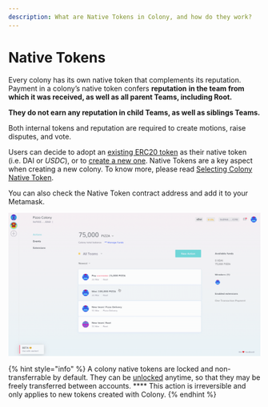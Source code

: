 ```yaml
---
description: What are Native Tokens in Colony, and how do they work?
---
```


# Native Tokens

Every colony has its own native token that complements its reputation. Payment in a colony’s native token confers **reputation** **in the team from which it was received, as well as all parent Teams, including Root.**

**They do not earn any reputation in child Teams, as well as siblings Teams.**

Both internal tokens and reputation are required to create motions, raise disputes, and vote.

Users can decide to adopt an [existing ERC20 token](../create-a-colony/select-native-token.md#use-an-existing-erc20-token) as their native token (i.e. DAI or _USDC_), or to [create a new one](../create-a-colony/select-native-token.md#create-a-new-token). Native Tokens are a key aspect when creating a new colony. To know more, please read [Selecting Colony Native Token](../create-a-colony/select-native-token.md).

You can also check the Native Token contract address and add it to your Metamask.

![](../.gitbook/assets/AddTokenMetamask.gif)

{% hint style="info" %}
A colony native tokens are locked and non-transferrable by default. They can be [unlocked](../manage-funds/unlock-token.md) anytime, so that they may be freely transferred between accounts. **** This action is irreversible and only applies to new tokens created with Colony.
{% endhint %}
